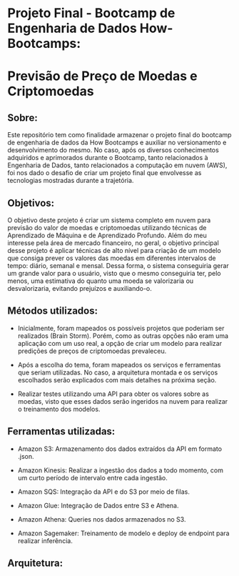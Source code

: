# Projeto Final - Bootcamp de Engenharia de Dados How-Bootcamps:
# Previsão de Preço de Moedas e Criptomoedas

## Sobre:
Este repositório tem como finalidade armazenar o projeto final do bootcamp de engenharia de dados da How Bootcamps e auxiliar no versionamento e desenvolvimento do mesmo. No caso, após os diversos conhecimentos adquiridos e aprimorados durante o Bootcamp, tanto relacionados à Engenharia de Dados, tanto relacionados a computação em nuvem (AWS), foi nos dado o desafio de criar um projeto final que envolvesse as tecnologias mostradas durante a trajetória.

## Objetivos:
O objetivo deste projeto é criar um sistema completo em nuvem para previsão do valor de moedas e criptomoedas utilizando técnicas de Aprendizado de Máquina e de Aprendizado Profundo. Além do meu interesse pela área de mercado financeiro, no geral, o objetivo principal desse projeto é aplicar técnicas de alto nível para criação de um modelo que consiga prever os valores das moedas em diferentes intervalos de tempo: diário, semanal e mensal. Dessa forma, o sistema conseguiria gerar um grande valor para o usuário, visto que o mesmo conseguiria ter, pelo menos, uma estimativa do quanto uma moeda se valorizaria ou desvalorizaria, evitando prejuízos e auxiliando-o.

## Métodos utilizados:
<!--ts-->
* Inicialmente, foram mapeados os possíveis projetos que poderiam ser realizados (Brain Storm). Porém, como as outras opções não eram uma aplicação com um uso real, a opção de criar um modelo para realizar predições de preços de criptomoedas prevaleceu.

* Após a escolha do tema, foram mapeados os serviços e ferramentas que seriam utilizadas. No caso, a arquitetura montada e os serviços escolhados serão explicados com mais detalhes na próxima seção.

* Realizar testes utilizando uma API para obter os valores sobre as moedas, visto que esses dados serão ingeridos na nuvem para realizar o treinamento dos modelos.

<!--te-->

## Ferramentas utilizadas:

<!--ts-->
* Amazon S3: Armazenamento dos dados extraídos da API em formato .json.

* Amazon Kinesis: Realizar a ingestão dos dados a todo momento, com um curto período de intervalo entre cada ingestão.

* Amazon SQS: Integração da API e do S3 por meio de filas.

* Amazon Glue: Integração de Dados entre S3 e Athena.

* Amazon Athena: Queries nos dados armazenados no S3.

* Amazon Sagemaker: Treinamento de modelo e deploy de endpoint para realizar inferência.
<!--te-->

## Arquitetura:

